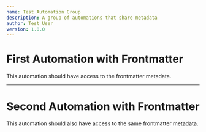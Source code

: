 ```yaml
---
name: Test Automation Group
description: A group of automations that share metadata
author: Test User
version: 1.0.0
---
```


# First Automation with Frontmatter

This automation should have access to the frontmatter metadata.

---

# Second Automation with Frontmatter 

This automation should also have access to the same frontmatter metadata. 